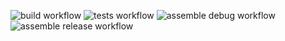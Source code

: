 ![build workflow](https://github.com/Otsoko/android-actions/actions/workflows/build.yml/badge.svg) ![tests workflow](https://github.com/Otsoko/android-actions/actions/workflows/tests.yml/badge.svg) ![assemble debug workflow](https://github.com/Otsoko/android-actions/actions/workflows/assemble-debug.yml/badge.svg) ![assemble release workflow](https://github.com/Otsoko/android-actions/actions/workflows/assemble-release.yml/badge.svg)
